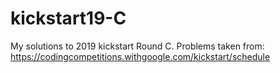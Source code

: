 # kickstart19-C
My solutions to 2019 kickstart Round C. Problems taken from: https://codingcompetitions.withgoogle.com/kickstart/schedule
